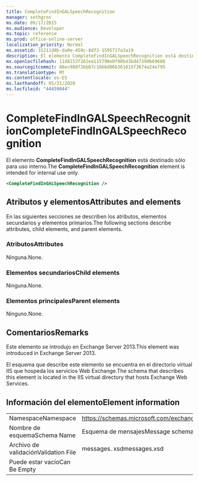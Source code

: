 ```yaml
---
title: CompleteFindInGALSpeechRecognition
manager: sethgros
ms.date: 09/17/2015
ms.audience: Developer
ms.topic: reference
ms.prod: office-online-server
localization_priority: Normal
ms.assetid: 31211d0b-da0e-450c-8df2-159571fa3a19
description: El elemento CompleteFindInGALSpeechRecognition está destinado sólo para uso interno.
ms.openlocfilehash: 11d8153f262ea115798e0f00b43bd47390b69688
ms.sourcegitcommit: 88ec988f2bb67c1866d06b361615f3674a24e795
ms.translationtype: MT
ms.contentlocale: es-ES
ms.lasthandoff: 05/31/2020
ms.locfileid: "44459044"
---
```

# <a name="completefindingalspeechrecognition"></a><span data-ttu-id="eab76-103">CompleteFindInGALSpeechRecognition</span><span class="sxs-lookup"><span data-stu-id="eab76-103">CompleteFindInGALSpeechRecognition</span></span>

<span data-ttu-id="eab76-104">El elemento **CompleteFindInGALSpeechRecognition** está destinado sólo para uso interno.</span><span class="sxs-lookup"><span data-stu-id="eab76-104">The **CompleteFindInGALSpeechRecognition** element is intended for internal use only.</span></span> 
  
```XML
<CompleteFindInGALSpeechRecognition />
```

## <a name="attributes-and-elements"></a><span data-ttu-id="eab76-105">Atributos y elementos</span><span class="sxs-lookup"><span data-stu-id="eab76-105">Attributes and elements</span></span>

<span data-ttu-id="eab76-106">En las siguientes secciones se describen los atributos, elementos secundarios y elementos primarios.</span><span class="sxs-lookup"><span data-stu-id="eab76-106">The following sections describe attributes, child elements, and parent elements.</span></span>
  
### <a name="attributes"></a><span data-ttu-id="eab76-107">Atributos</span><span class="sxs-lookup"><span data-stu-id="eab76-107">Attributes</span></span>

<span data-ttu-id="eab76-108">Ninguna.</span><span class="sxs-lookup"><span data-stu-id="eab76-108">None.</span></span>
  
### <a name="child-elements"></a><span data-ttu-id="eab76-109">Elementos secundarios</span><span class="sxs-lookup"><span data-stu-id="eab76-109">Child elements</span></span>

<span data-ttu-id="eab76-110">Ninguna.</span><span class="sxs-lookup"><span data-stu-id="eab76-110">None.</span></span>
  
### <a name="parent-elements"></a><span data-ttu-id="eab76-111">Elementos principales</span><span class="sxs-lookup"><span data-stu-id="eab76-111">Parent elements</span></span>

<span data-ttu-id="eab76-112">Ninguno.</span><span class="sxs-lookup"><span data-stu-id="eab76-112">None.</span></span>
  
## <a name="remarks"></a><span data-ttu-id="eab76-113">Comentarios</span><span class="sxs-lookup"><span data-stu-id="eab76-113">Remarks</span></span>

<span data-ttu-id="eab76-114">Este elemento se introdujo en Exchange Server 2013.</span><span class="sxs-lookup"><span data-stu-id="eab76-114">This element was introduced in Exchange Server 2013.</span></span>
  
<span data-ttu-id="eab76-115">El esquema que describe este elemento se encuentra en el directorio virtual IIS que hospeda los servicios Web Exchange.</span><span class="sxs-lookup"><span data-stu-id="eab76-115">The schema that describes this element is located in the IIS virtual directory that hosts Exchange Web Services.</span></span>
  
## <a name="element-information"></a><span data-ttu-id="eab76-116">Información del elemento</span><span class="sxs-lookup"><span data-stu-id="eab76-116">Element information</span></span>

|||
|:-----|:-----|
|<span data-ttu-id="eab76-117">Namespace</span><span class="sxs-lookup"><span data-stu-id="eab76-117">Namespace</span></span>  <br/> |https://schemas.microsoft.com/exchange/services/2006/messages  <br/> |
|<span data-ttu-id="eab76-118">Nombre de esquema</span><span class="sxs-lookup"><span data-stu-id="eab76-118">Schema Name</span></span>  <br/> |<span data-ttu-id="eab76-119">Esquema de mensajes</span><span class="sxs-lookup"><span data-stu-id="eab76-119">Message schema</span></span>  <br/> |
|<span data-ttu-id="eab76-120">Archivo de validación</span><span class="sxs-lookup"><span data-stu-id="eab76-120">Validation File</span></span>  <br/> |<span data-ttu-id="eab76-121">messages. xsd</span><span class="sxs-lookup"><span data-stu-id="eab76-121">messages.xsd</span></span>  <br/> |
|<span data-ttu-id="eab76-122">Puede estar vacío</span><span class="sxs-lookup"><span data-stu-id="eab76-122">Can Be Empty</span></span>  <br/> ||
   

